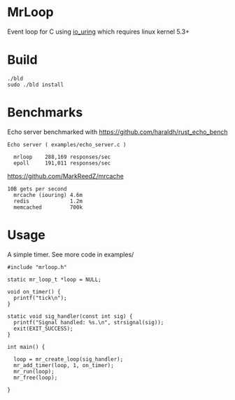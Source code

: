 
# MrLoop

Event loop for C using [io_uring](https://github.com/axboe/liburing) which requires linux kernel 5.3+

# Build

```
./bld
sudo ./bld install
```

# Benchmarks

Echo server benchmarked with https://github.com/haraldh/rust_echo_bench

```
Echo server ( examples/echo_server.c )

  mrloop    288,169 responses/sec
  epoll     191,011 responses/sec 

```

https://github.com/MarkReedZ/mrcache

```
10B gets per second
  mrcache (iouring) 4.6m
  redis             1.2m
  memcached         700k
```

# Usage

A simple timer.  See more code in examples/

```
#include "mrloop.h"

static mr_loop_t *loop = NULL;

void on_timer() { 
  printf("tick\n");
}

static void sig_handler(const int sig) {
  printf("Signal handled: %s.\n", strsignal(sig));
  exit(EXIT_SUCCESS);
}

int main() {

  loop = mr_create_loop(sig_handler);
  mr_add_timer(loop, 1, on_timer);
  mr_run(loop);
  mr_free(loop);

}
```
